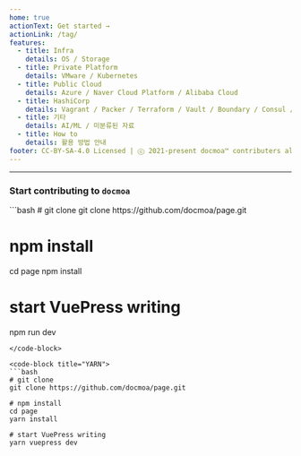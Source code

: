 ```yaml
---
home: true
actionText: Get started →
actionLink: /tag/
features:
  - title: Infra
    details: OS / Storage
  - title: Private Platform
    details: VMware / Kubernetes
  - title: Public Cloud
    details: Azure / Naver Cloud Platform / Alibaba Cloud
  - title: HashiCorp
    details: Vagrant / Packer / Terraform / Vault / Boundary / Consul / Nomad / Waypoint
  - title: 기타
    details: AI/ML / 미분류된 자료
  - title: How to
    details: 활용 방법 안내
footer: CC-BY-SA-4.0 Licensed | ⓒ 2021-present docmoa™ contributers all rights reserved.
---
```

---
### Start contributing to `docmoa`

<code-group>
<code-block title="NPM">
```bash
# git clone
git clone https://github.com/docmoa/page.git

# npm install
cd page
npm install

# start VuePress writing
npm run dev
```
</code-block>

<code-block title="YARN">
```bash
# git clone
git clone https://github.com/docmoa/page.git

# npm install
cd page
yarn install

# start VuePress writing
yarn vuepress dev
```
</code-block>
</code-group>
